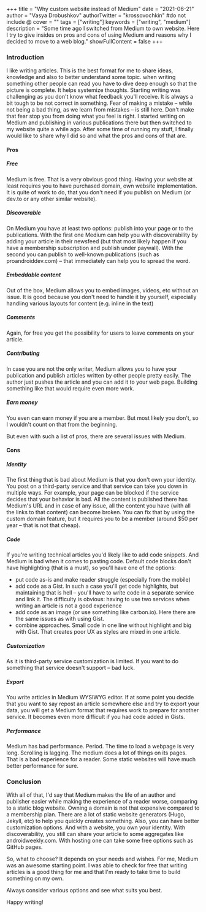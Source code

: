 +++
 title = "Why custom website instead of Medium"
 date = "2021-06-21"
 author = "Vasya Drobushkov"
 authorTwitter = "krossovochkin" #do not include @
 cover = ""
 tags = ["writing"]
 keywords = ["writing", "medium"]
 description = "Some time ago I switched from Medium to own website. Here I try to give insides on pros and cons of using Medium and reasons why I decided to move to a web blog."
 showFullContent = false
 +++
 
### Introduction

I like writing articles. This is the best format for me to share ideas, knowledge and also to better understand some topic. when writing something other people can read you have to dive deep enough so that the picture is complete. It helps systemize thoughts.
Starting writing was challenging as you don't know what feedback you'll receive. It is always a bit tough to be not correct in something. Fear of making a mistake – while not being a bad thing, as we learn from mistakes – is still here. Don't make that fear stop you from doing what you feel is right.
I started writing on Medium and publishing in various publications there but then switched to my website quite a while ago.
After some time of running my stuff, I finally would like to share why I did so and what the pros and cons of that are.

#### Pros

##### Free

Medium is free. That is a very obvious good thing. Having your website at least requires you to have purchased domain, own website implementation. It is quite of work to do, that you don't need if you publish on Medium (or dev.to or any other similar website).
 
##### Discoverable

On Medium you have at least two options: publish into your page or to the publications. With the first one Medium can help you with discoverability by adding your article in their newsfeed (but that most likely happen if you have a membership subscription and publish under paywall). With the second you can publish to well-known publications (such as proandroiddev.com) – that immediately can help you to spread the word.
 
##### Embeddable content

Out of the box, Medium allows you to embed images, videos, etc without an issue. It is good because you don't need to handle it by yourself, especially handling various layouts for content (e.g. inline in the text)
 
##### Comments

Again, for free you get the possibility for users to leave comments on your article.
 
##### Contributing

In case you are not the only writer, Medium allows you to have your publication and publish articles written by other people pretty easily. The author just pushes the article and you can add it to your web page. Building something like that would require even more work.
 
##### Earn money

You even can earn money if you are a member. But most likely you don't, so I wouldn't count on that from the beginning.

But even with such a list of pros, there are several issues with Medium.

#### Cons

##### Identity

The first thing that is bad about Medium is that you don't own your identity. You post on a third-party service and that service can take you down in multiple ways. For example, your page can be blocked if the service decides that your behavior is bad.
All the content is published there has Medium's URL and in case of any issue, all the content you have (with all the links to that content) can become broken. You can fix that by using the custom domain feature, but it requires you to be a member (around $50 per year – that is not that cheap).
 
##### Code

If you're writing technical articles you'd likely like to add code snippets. And Medium is bad when it comes to pasting code. Default code blocks don't have highlighting (that is a must), so you'll have one of the options:
 - put code as-is and make reader struggle (especially from the mobile)
 - add code as a Gist. In such a case you'll get code highlights, but maintaining that is hell – you'll have to write code in a separate service and link it. The difficulty is obvious: having to use two services when writing an article is not a good experience
 - add code as an image (or use something like carbon.io). Here there are the same issues as with using Gist.
 - combine approaches. Small code in one line without highlight and big with Gist. That creates poor UX as styles are mixed in one article.

##### Customization

As it is third-party service customization is limited. If you want to do something that service doesn't support – bad luck.
 
##### Export

You write articles in Medium WYSIWYG editor. If at some point you decide that you want to say repost an article somewhere else and try to export your data, you will get a Medium format that requires work to prepare for another service. It becomes even more difficult if you had code added in Gists.
 
##### Performance

Medium has bad performance. Period. The time to load a webpage is very long. Scrolling is lagging. The medium does a lot of things on its pages. That is a bad experience for a reader. Some static websites will have much better performance for sure.

### Conclusion

With all of that, I'd say that Medium makes the life of an author and publisher easier while making the experience of a reader worse, comparing to a static blog website.
Owning a domain is not that expensive compared to a membership plan.
There are a lot of static website generators (Hugo, Jekyll, etc) to help you quickly creates something.
Also, you can have better customization options.
And with a website, you own your identity.
With discoverability, you still can share your article to some aggregates like androidweekly.com.
With hosting one can take some free options such as GitHub pages.

So, what to choose?
It depends on your needs and wishes. For me, Medium was an awesome starting point. I was able to check for free that writing articles is a good thing for me and that I'm ready to take time to build something on my own.

Always consider various options and see what suits you best.

Happy writing!
